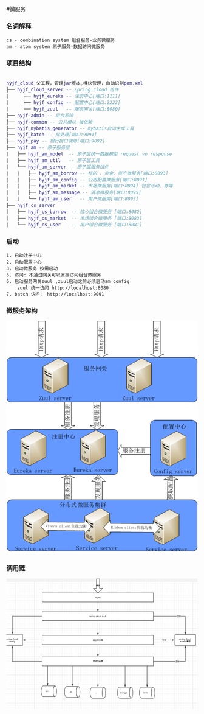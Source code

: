 #微服务

### 名词解释
    cs - combination system 组合服务-业务微服务
    am - atom system 原子服务-数据访问微服务
    
    
### 项目结构


``` lua

hyjf_cloud 父工程，管理jar版本,模块管理，自动识别pom.xml
├── hyjf_cloud_server -- spring cloud 组件
|     ├── hyjf_eureka -- 注册中心[端口:1111]
|     ├── hyjf_config -- 配置中心[端口:2222]
|     └── hyjf_zuul   -- 服务网关[端口:8080]
├── hyjf-admin -- 后台系统
├── hyjf-common -- 公共模块 被依赖
├── hyjf_mybatis_generator -- mybatis自动生成工具
├── hyjf_batch -- 批处理[端口:9091]
├── hyjf_pay -- 银行接口调用[端口:9092]
├── hyjf_am -- 原子服务层
|   ├── hyjf_am_model  -- 原子层统一数据模型 request vo response
|   ├── hyjf_am_util   -- 原子层工具
|   └── hyjf_am_server -- 原子层服务组件
|   |   ├── hyjf_am_borrow -- 标的 、资金、资产微服务[端口:8093]
|   |   ├── hyjf_am_config -- 公用配置微服务[端口:8091]
|   |   ├── hyjf_am_market -- 市场微服务[端口:8094] 包含活动、券等
|   |   ├── hyjf_am_message -- 消息微服务[端口:8095] 
|   |   └── hyjf_am_user   -- 用户微服务[端口:8092]
├── hyjf_cs_server
|   ├── hyjf_cs_borrow  -- 核心组合微服务 [端口:8082] 
|   ├── hyjf_cs_market  -- 市场组合微服务 [端口:8083] 
|   └── hyjf_cs_user    -- 用户组合微服务 [端口:8081] 

```

### 启动
    1. 启动注册中心 
    2. 启动配置中心 
    3. 启动微服务 按需启动
    5. 访问: 不通过网关可以直接访问组合微服务
    6. 启动服务网关zuul ,zuul启动之前必须启动am_config
        zuul 统一访问 http://localhost:8080
    7. batch 访问： http://localhost:9091
     
### 微服务架构
   ![调用链](pic2.png)    
       
### 调用链
   ![调用链](pic1.png)
   